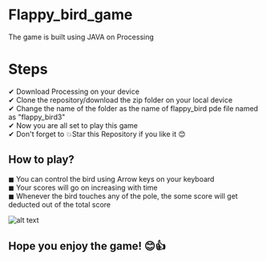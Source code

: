 # Flappy_bird_game
The game is built using JAVA on Processing <br>

# Steps
✔ Download Processing on your device <br>
✔ Clone the repository/download the zip folder on your local device <br>
✔ Change the name of the folder as the name of flappy_bird pde file named as "flappy_bird3"<br>
✔ Now you are all set to play this game<br>
✔ Don't forget to 💥Star this Repository if you like it 😊<br>


## How to play?
 ◼ You can control the bird using Arrow keys on your keyboard <br>
 ◼ Your scores will go on increasing with time <br>
 ◼ Whenever the bird touches any of the pole, the some score will get deducted out of the total score <br>

![alt text](https://imgur.com/liVKX0d.png)

## Hope you enjoy the game! 😊👍
